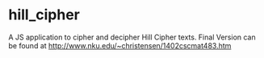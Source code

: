 # hill_cipher
A JS application to cipher and decipher Hill Cipher texts.
Final Version can be found at http://www.nku.edu/~christensen/1402cscmat483.htm
